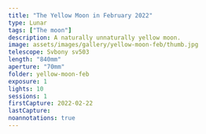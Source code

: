 ```yaml
---
title: "The Yellow Moon in February 2022"
type: Lunar
tags: ["The moon"]
description: A naturally unnaturally yellow moon.
image: assets/images/gallery/yellow-moon-feb/thumb.jpg
telescope: Svbony sv503
length: "840mm"
aperture: "70mm"
folder: yellow-moon-feb
exposure: 1
lights: 10
sessions: 1
firstCapture: 2022-02-22 
lastCapture:
noannotations: true
---
```

